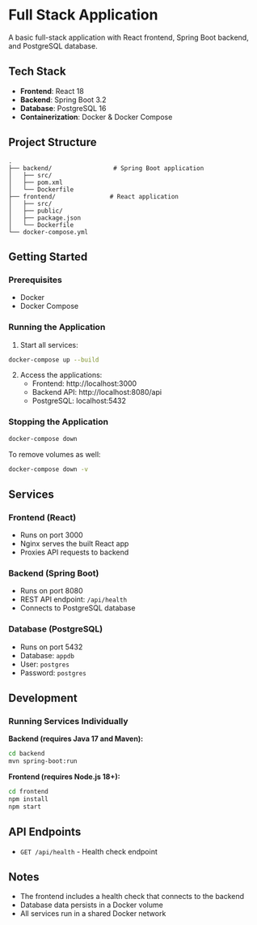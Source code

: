 # Full Stack Application

A basic full-stack application with React frontend, Spring Boot backend, and PostgreSQL database.

## Tech Stack

- **Frontend**: React 18
- **Backend**: Spring Boot 3.2
- **Database**: PostgreSQL 16
- **Containerization**: Docker & Docker Compose

## Project Structure

```
.
├── backend/                 # Spring Boot application
│   ├── src/
│   ├── pom.xml
│   └── Dockerfile
├── frontend/               # React application
│   ├── src/
│   ├── public/
│   ├── package.json
│   └── Dockerfile
└── docker-compose.yml
```

## Getting Started

### Prerequisites

- Docker
- Docker Compose

### Running the Application

1. Start all services:
```bash
docker-compose up --build
```

2. Access the applications:
   - Frontend: http://localhost:3000
   - Backend API: http://localhost:8080/api
   - PostgreSQL: localhost:5432

### Stopping the Application

```bash
docker-compose down
```

To remove volumes as well:
```bash
docker-compose down -v
```

## Services

### Frontend (React)
- Runs on port 3000
- Nginx serves the built React app
- Proxies API requests to backend

### Backend (Spring Boot)
- Runs on port 8080
- REST API endpoint: `/api/health`
- Connects to PostgreSQL database

### Database (PostgreSQL)
- Runs on port 5432
- Database: `appdb`
- User: `postgres`
- Password: `postgres`

## Development

### Running Services Individually

**Backend (requires Java 17 and Maven):**
```bash
cd backend
mvn spring-boot:run
```

**Frontend (requires Node.js 18+):**
```bash
cd frontend
npm install
npm start
```

## API Endpoints

- `GET /api/health` - Health check endpoint

## Notes

- The frontend includes a health check that connects to the backend
- Database data persists in a Docker volume
- All services run in a shared Docker network
